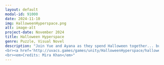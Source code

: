 ```yaml
---
layout: default
modal-id: 91000
date: 2024-11-10
img: HalloweenHyperspace.png
alt: image-alt
project-date: November 2024
title: Halloween Hyperspace
genre: Puzzle, Visual Novel
description: "Join Yue and Ayana as they spend Halloween together... but in an unfamiliar world?
<br><a href='http://uvacs.games/games/unity/HalloweenHyperspace/halloween-hyperspace.html'><b>Click here to embark on a spooky adventure and solve tricky puzzles to help the girls get back home in Halloween Hyperspace!</b></a>
<br><em>Credits: Mira Khan</em>"
---
```

